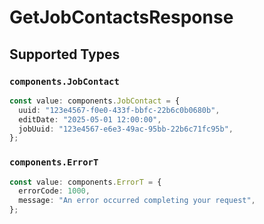 # GetJobContactsResponse


## Supported Types

### `components.JobContact`

```typescript
const value: components.JobContact = {
  uuid: "123e4567-f0e0-433f-bbfc-22b6c0b0680b",
  editDate: "2025-05-01 12:00:00",
  jobUuid: "123e4567-e6e3-49ac-95bb-22b6c71fc95b",
};
```

### `components.ErrorT`

```typescript
const value: components.ErrorT = {
  errorCode: 1000,
  message: "An error occurred completing your request",
};
```

